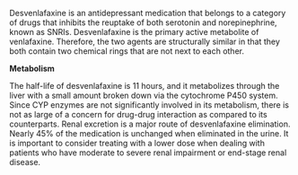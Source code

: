 Desvenlafaxine is an antidepressant medication that belongs to a category of drugs that inhibits the reuptake of both serotonin and norepinephrine, known as SNRIs. Desvenlafaxine is the primary active metabolite of venlafaxine. Therefore, the two agents are structurally similar in that they both contain two chemical rings that are not next to each other.

**Metabolism**

The half-life of desvenlafaxine is 11 hours, and it metabolizes through the liver with a small amount broken down via the cytochrome P450 system. Since CYP enzymes are not significantly involved in its metabolism, there is not as large of a concern for drug-drug interaction as compared to its counterparts. Renal excretion is a major route of desvenlafaxine elimination. Nearly 45% of the medication is unchanged when eliminated in the urine. It is important to consider treating with a lower dose when dealing with patients who have moderate to severe renal impairment or end-stage renal disease.